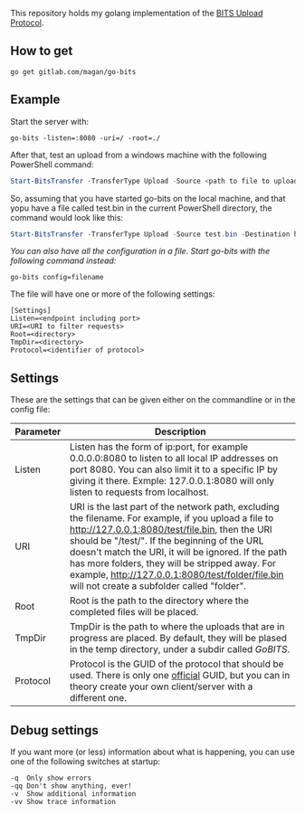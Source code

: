 This repository holds my golang implementation of the [BITS Upload Protocol](https://msdn.microsoft.com/en-us/library/aa362828(v=vs.85).aspx).

## How to get
```
go get gitlab.com/magan/go-bits
```

## Example
Start the server with:
```
go-bits -listen=:8080 -uri=/ -root=./
```

After that, test an upload from a windows machine with the following PowerShell command:
```powershell
Start-BitsTransfer -TransferType Upload -Source <path to file to upload> -Destination http://<hostname>:<port>/<filename>
```

So, assuming that you have started go-bits on the local machine, and that yopu have a file called test.bin in the current PowerShell directory, the command would look like this:
```powershell
Start-BitsTransfer -TransferType Upload -Source test.bin -Destination http://localhost:8080/test.bin
```

*You can also have all the configuration in a file. Start go-bits with the following command instead:*
```
go-bits config=filename
```

The file will have one or more of the following settings:
```
[Settings]
Listen=<endpoint including port>
URI=<URI to filter requests>
Root=<directory>
TmpDir=<directory>
Protocol=<identifier of protocol>
```

## Settings
These are the settings that can be given either on the commandline or in the config file:

|Parameter|Description|
|--------|---|
|Listen  |Listen has the form of ip:port, for example 0.0.0.0:8080 to listen to all local IP addresses on port 8080. You can also limit it to a specific IP by giving it there. Exmple: 127.0.0.1:8080 will only listen to requests from localhost.|
|URI     |URI is the last part of the network path, excluding the filename. For example, if you upload a file to http://127.0.0.1:8080/test/file.bin, then the URI should be "/test/". If the beginning of the URL doesn't match the URI, it will be ignored. If the path has more folders, they will be stripped away. For example, http://127.0.0.1:8080/test/folder/file.bin will not create a subfolder called "folder".|
|Root    |Root is the path to the directory where the completed files will be placed.|
|TmpDir  |TmpDir is the path to where the uploads that are in progress are placed. By default, they will be plased in the temp directory, under a subdir called *GoBITS*.|
|Protocol|Protocol is the GUID of the protocol that should be used. There is only one [official](https://msdn.microsoft.com/en-us/library/aa362833(v=vs.85).aspx) GUID, but you can in theory create your own client/server with a different one.|

## Debug settings
If you want more (or less) information about what is happening, you can use one of the following switches at startup:

    -q  Only show errors
    -qq Don't show anything, ever!
    -v  Show additional information
    -vv Show trace information